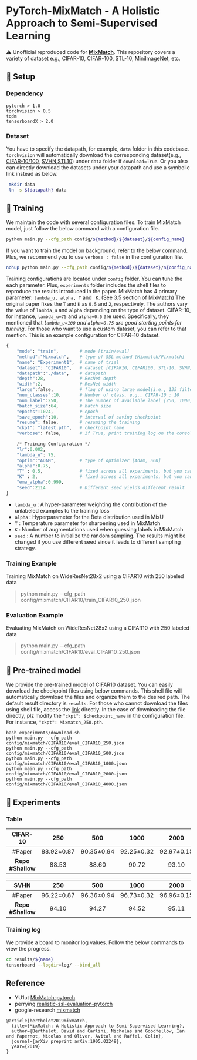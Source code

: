 # PyTorch-MixMatch - A Holistic Approach to Semi-Supervised Learning

:warning: Unofficial reproduced code for **[MixMatch](https://arxiv.org/pdf/1905.02249.pdf)**.
This repository covers a variety of dataset e.g., CIFAR-10, CIFAR-100, STL-10, MiniImageNet, etc.

## :hammer: Setup

### Dependency

```
pytorch > 1.0
torchvision > 0.5
tqdm
tensorboardX > 2.0
```

### Dataset

You have to specify the datapath, for example, `data` folder in this codebase.
`torchvision` will automatically download the corresponding dataset(e.g., [CIFAR-10/100](https://www.cs.toronto.edu/~kriz/cifar.html), [SVHN](http://ufldl.stanford.edu/housenumbers/),[STL10](https://cs.stanford.edu/~acoates/stl10/)) under `data` folder if `download=True`.
Or you also can directly download the datasets under your datapath and use a symbolic link instead as below.

```bash
 mkdir data  
 ln -s ${datapath} data
```


## :rainbow: Training

We maintain the code with several configuration files.
To train MixMatch model, just follow the below command with a configuration file.

```bash
python main.py --cfg_path config/${method}/${dataset}/${config_name}
```

If you want to train the model on background, refer to the below command. Plus, we recommend you to use `verbose : false` in the configuration file.

```bash
nohup python main.py --cfg_path config/${method}/${dataset}/${config_name} &
```

Training configurations are located under `config` folder. You can tune the each parameter.
Plus, `experiments` folder includes the shell files to reproduce the results introduced in the paper.
MixMatch has 4 primary parameter: `lambda_u, alpha, T` and ` K`. (See 3.5 section of [MixMatch](https://arxiv.org/pdf/1905.02249.pdf))
The original paper fixes the `T` and `K` as `0.5` and `2`, respectively.
The authors vary the value of `lambda_u` and `alpha` depending on the type of dataset.
CIFAR-10, for instance, `lambda_u=75` and `alpha=0.5` are used.
Specifically, they mentioned that *`lambda_u=100` and `alpha=0.75` are good starting points for tunning*.
For those who want to use a custom dataset, you can refer to that mention.
This is an example configuration for CIFAR-10 dataset.

```python
{
    "mode": "train",        # mode [train/eval]
    "method":"Mixmatch",    # type of SSL method [Mixmatch/Fixmatch]
    "name": "Experiment1",  # name of trial
    "dataset": "CIFAR10",   # dataset [CIFAR10, CIFAR100, STL-10, SVHN]
    "datapath":"./data",    # datapath
    "depth":28,             # ResNet depth
    "width":2,              # ResNet width
    "large":false,          # flag of using large model(i.e., 135 filter size)
    "num_classes":10,       # Number of class, e.g., CIFAR-10 : 10
    "num_label":250,        # The number of available label [250, 1000, 4000]
    "batch_size":64,        # batch size
    "epochs":1024,          # epoch
    "save_epoch":10,        # interval of saving checkpoint
    "resume": false,        # resuming the training
    "ckpt": "latest.pth",   # checkpoint name 
    "verbose": false,       # If True, print training log on the console

    /* Training Configuration */
    "lr":0.002,              
    "lambda_u": 75,   
    "optim":"ADAM",         # type of optimizer [Adam, SGD]
    "alpha":0.75,           
    "T" : 0.5,              # fixed across all experiments, but you can adjust it
    "K" : 2,                # fixed across all experiments, but you can adjust it
    "ema_alpha":0.999,
    "seed":2114             # Different seed yields different result
}
```

 - `lambda_u` : A hyper-parameter weighting the contribution of the unlabeled examples to the training loss
 - `alpha`    : Hyperparameter for the Beta distribution used in MixU
 - `T`        : Temperature parameter for sharpening used in MixMatch
 - `K`        : Number of augmentations used when guessing labels in MixMatch
 - `seed`     : A number to initialize the random sampling. The results might be changed if you use different seed since it leads to different sampling strategy.

### Training Example

Training MixMatch on WideResNet28x2 using a CIFAR10 with 250 labeled data

> python main.py --cfg_path config/mixmatch/CIFAR10/train_CIFAR10_250.json

### Evaluation Example

Evaluating MixMatch on WideResNet28x2 using a CIFAR10 with 250 labeled data

> python main.py --cfg_path config/mixmatch/CIFAR10/eval_CIFAR10_250.json

## :gift: Pre-trained model

We provide the pre-trained model of CIFAR10 dataset. You can easily download the checkpoint files using below commands.
This shell file will automatically download the files and organize them to the desired path. The default result directory is `results`.
For those who cannot download the files using shell file, access the [link](https://drive.google.com/drive/folders/1Fjh-9aSvhAVYrxxXkxnrtW5s6yrprjRs?usp=sharing) directly.
In the case of downloading the file directly, plz modify the `"ckpt": $checkpoint_name` in the configuration file. For instance, `"ckpt": Mixmatch_250.pth`.

```
bash experiments/download.sh
python main.py --cfg_path config/mixmatch/CIFAR10/eval_CIFAR10_250.json
python main.py --cfg_path config/mixmatch/CIFAR10/eval_CIFAR10_500.json
python main.py --cfg_path config/mixmatch/CIFAR10/eval_CIFAR10_1000.json
python main.py --cfg_path config/mixmatch/CIFAR10/eval_CIFAR10_2000.json
python main.py --cfg_path config/mixmatch/CIFAR10/eval_CIFAR10_4000.json
```
## :link: Experiments

### Table

**CIFAR-10** | 250  | 500 | 1000 | 2000 | 4000 |
| :-----:| :-----:| :-----:| :-----:| :-----:| :-----:|
#Paper | 88.92±0.87	| 90.35±0.94 | 92.25±0.32 | 92.97±0.15 | 93.76±0.06 | 
**Repo #Shallow** | 88.53 | 88.60 | 90.72 | 93.10 | 93.27 | 

**SVHN** | 250  | 500 | 1000 | 2000 | 4000 |
| :-----:| :-----:| :-----:| :-----:| :-----:| :-----:|
#Paper | 96.22±0.87	| 96.36±0.94 | 96.73±0.32 | 96.96±0.15 | 97.11±0.06 | 
**Repo #Shallow** | 94.10 | 94.27 | 94.52 | 95.11  | 96.08 | 

### Training log

We provide a board to monitor log values.
Follow the below commands to view the progress.

```bash
cd results/${name}
tensorboard --logdir=log/ --bind_all
```

## Reference

- YU1ut [MixMatch-pytorch](https://github.com/YU1ut/MixMatch-pytorch)  
- perrying [realistic-ssl-evaluation-pytorch](https://github.com/perrying/realistic-ssl-evaluation-pytorch)  
- google-research [mixmatch](https://github.com/google-research/mixmatch)  


```
@article{berthelot2019mixmatch,
  title={MixMatch: A Holistic Approach to Semi-Supervised Learning},
  author={Berthelot, David and Carlini, Nicholas and Goodfellow, Ian and Papernot, Nicolas and Oliver, Avital and Raffel, Colin},
  journal={arXiv preprint arXiv:1905.02249},
  year={2019}
}
```